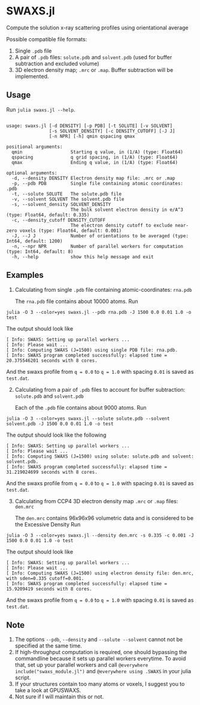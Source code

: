 # SWAXS.jl

Compute the solution x-ray scattering profiles using orientational average

Possible compatible file formats:
1. Single `.pdb` file
2. A pair of `.pdb` files: `solute.pdb` and `solvent.pdb` (used for buffer subtraction and excluded volume)
3. 3D electron density map; `.mrc` or `.map`. Buffer subtraction will be implemented.


## Usage

Run `julia swaxs.jl --help`.

```

usage: swaxs.jl [-d DENSITY] [-p PDB] [-t SOLUTE] [-v SOLVENT]
                [-s SOLVENT_DENSITY] [-c DENSITY_CUTOFF] [-J J]
                [-n NPR] [-h] qmin qspacing qmax

positional arguments:
  qmin                  Starting q value, in (1/A) (type: Float64)
  qspacing              q grid spacing, in (1/A) (type: Float64)
  qmax                  Ending q value, in (1/A) (type: Float64)

optional arguments:
  -d, --density DENSITY Electron density map file: .mrc or .map
  -p, --pdb PDB         Single file containing atomic coordinates: .pdb
  -t, --solute SOLUTE   The solute.pdb file
  -v, --solvent SOLVENT The solvent.pdb file
  -s, --solvent_density SOLVENT_DENSITY
                        The bulk solvent electron density in e/A^3 (type: Float64, default: 0.335)
  -c, --density_cutoff DENSITY_CUTOFF
                        The electron density cutoff to exclude near-zero voxels (type: Float64, default: 0.001)
  -J, --J J             Number of orientations to be averaged (type: Int64, default: 1200)
  -n, --npr NPR         Number of parallel workers for computation (type: Int64, default: 8)
  -h, --help            show this help message and exit

```


## Examples

1. Calculating from single `.pdb` file containing atomic-coordinates: `rna.pdb`

   The `rna.pdb` file contains about 10000 atoms.
   Run

```
julia -O 3 --color=yes swaxs.jl --pdb rna.pdb -J 1500 0.0 0.01 1.0 -o test
```

  The output should look like

```
[ Info: SWAXS: Setting up parallel workers ...
[ Info: Please wait ...
[ Info: Computing SWAXS (J=1500) using single PDB file: rna.pdb.
[ Info: SWAXS program completed successfully: elapsed time = 20.375546201 seconds with 8 cores.
```

   And the swaxs profile from `q = 0.0` to `q = 1.0` with spacing `0.01` is saved as `test.dat`.


2. Calculating from a pair of `.pdb` files to account for buffer subtraction: `solute.pdb` and `solvent.pdb`

   Each of the `.pdb` file contains about 9000 atoms.
   Run
```
julia -O 3 --color=yes swaxs.jl --solute solute.pdb --solvent solvent.pdb -J 1500 0.0 0.01 1.0 -o test
```

  The output should look like the following

```
[ Info: SWAXS: Setting up parallel workers ...
[ Info: Please wait ...
[ Info: Computing SWAXS (J=1500) using solute: solute.pdb and solvent: solvent.pdb.
[ Info: SWAXS program completed successfully: elapsed time = 31.219024699 seconds with 8 cores.
```

  And the swaxs profile from `q = 0.0` to `q = 1.0` with spacing `0.01` is saved as `test.dat`.



3. Calculating from CCP4 3D electron density map `.mrc` or `.map` files: `den.mrc`

   The `den.mrc` contains 96x96x96 volumetric data and is considered to be the Excessive Density
   Run

```
julia -O 3 --color=yes swaxs.jl --density den.mrc -s 0.335 -c 0.001 -J 1500 0.0 0.01 1.0 -o test
```

   The output should look like

```
[ Info: SWAXS: Setting up parallel workers ...
[ Info: Please wait ...
[ Info: Computing SWAXS (J=1500) using electron density file: den.mrc, with sden=0.335 cutoff=0.001.
[ Info: SWAXS program completed successfully: elapsed time = 15.9209419 seconds with 8 cores.
```

   And the swaxs profile from `q = 0.0` to `q = 1.0` with spacing `0.01` is saved as `test.dat`.



## Note

1. The options `--pdb`, `--density` and `--solute --solvent` cannot not be specified at the same time.
2. If high-throughput computation is required, one should bypassing the commandline because it sets up parallel workers everytime. To avoid that, set up your parallel workers and call `@everywhere include("swaxs_module.jl")` and `@everywhere using .SWAXS` in your julia script.
3. If your structures contain too many atoms or voxels, I suggest you to take a look at GPUSWAXS. 
4. Not sure if I will maintain this or not.
